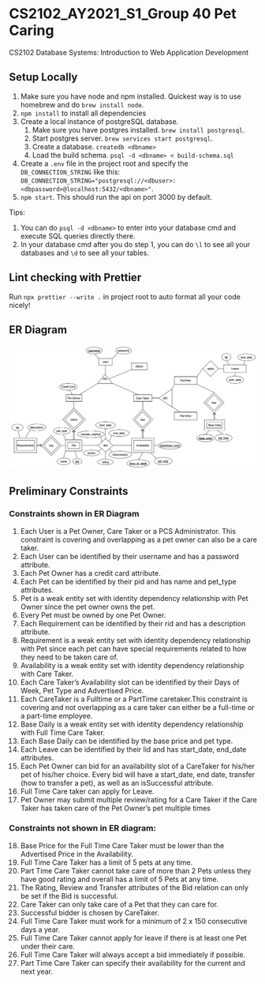 # CS2102_AY2021_S1_Group 40 Pet Caring

CS2102 Database Systems: Introduction to Web Application Development

## Setup Locally

1. Make sure you have node and npm installed. Quickest way is to use homebrew and do `brew install node`.
2. `npm install` to install all dependencies
3. Create a local instance of postgreSQL database.
   1. Make sure you have postgres installed. `brew install postgresql`.
   2. Start postgres server. `brew services start postgresql`.
   3. Create a database. `createdb <dbname>`
   4. Load the build schema. `psql -d <dbname> < build-schema.sql`
4. Create a `.env` file in the project root and specify the `DB_CONNECTION_STRING` like this: `DB_CONNECTION_STRING="postgresql://<dbuser>:<dbpassword>@localhost:5432/<dbname>"`.
5. `npm start`. This should run the api on port 3000 by default.

Tips:

1. You can do `psql -d <dbname>` to enter into your database cmd and execute SQL queries directly there.
2. In your database cmd after you do step 1, you can do `\l` to see all your databases and `\d` to see all your tables.

## Lint checking with Prettier

Run `npx prettier --write .` in project root to auto format all your code nicely!

## ER Diagram

![ER Diagram](ER-Diagram.jpg)

## Preliminary Constraints

### Constraints shown in ER Diagram

1. Each User is a Pet Owner, Care Taker or a PCS Administrator. This constraint is covering and overlapping as a pet owner can also be a care taker.
2. Each User can be identified by their username and has a password attribute.
3. Each Pet Owner has a credit card attribute.
4. Each Pet can be identified by their pid and has name and pet_type attributes.
5. Pet is a weak entity set with identity dependency relationship with Pet Owner since the pet owner owns the pet.
6. Every Pet must be owned by one Pet Owner.
7. Each Requirement can be identified by their rid and has a description attribute.
8. Requirement is a weak entity set with identity dependency relationship with Pet since each pet can have special requirements related to how they need to be taken care of.
9. Availability is a weak entity set with identity dependency relationship with Care Taker.
10. Each Care Taker’s Availability slot can be identified by their Days of Week, Pet Type and Advertised Price.
11. Each CareTaker is a Fulltime or a PartTime caretaker.This constraint is covering and not overlapping as a care taker can either be a full-time or a part-time employee.
12. Base Daily is a weak entity set with identity dependency relationship with Full Time Care Taker.
13. Each Base Daily can be identified by the base price and pet type.
14. Each Leave can be identified by their lid and has start_date, end_date attributes.
15. Each Pet Owner can bid for an availability slot of a CareTaker for his/her pet of his/her choice. Every bid will have a start_date, end date, transfer (how to transfer a pet), as well as an isSuccessful attribute.
16. Full Time Care taker can apply for Leave.
17. Pet Owner may submit multiple review/rating for a Care Taker if the Care Taker has taken care of the Pet Owner’s pet multiple times

### Constraints not shown in ER diagram:

18. Base Price for the Full Time Care Taker must be lower than the Advertised
    Price in the Availability.
19. Full Time Care Taker has a limit of 5 pets at any time.
20. Part Time Care Taker cannot take care of more than 2 Pets unless they have good rating and overall has a limit of 5 Pets at any time.
21. The Rating, Review and Transfer attributes of the Bid relation can only be set if the Bid is successful.
22. Care Taker can only take care of a Pet that they can care for.
23. Successful bidder is chosen by CareTaker.
24. Full Time Care Taker must work for a minimum of 2 x 150 consecutive days a year.
25. Full Time Care Taker cannot apply for leave if there is at least one Pet under their care.
26. Full Time Care Taker will always accept a bid immediately if possible.
27. Part Time Care Taker can specify their availability for the current and next year.

